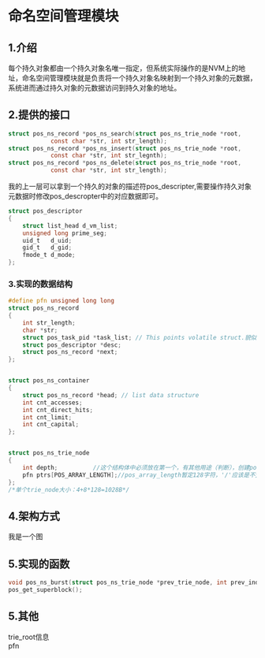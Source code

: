 # 命名空间管理模块
## 1.介绍  
每个持久对象都由一个持久对象名唯一指定，但系统实际操作的是NVM上的地址，命名空间管理模块就是负责将一个持久对象名映射到一个持久对象的元数据，系统进而通过持久对象的元数据访问到持久对象的地址。  
## 2.提供的接口
```C
struct pos_ns_record *pos_ns_search(struct pos_ns_trie_node *root, 
			const char *str, int str_length);
struct pos_ns_record *pos_ns_insert(struct pos_ns_trie_node *root,
			const char *str, int str_legnth);
struct pos_ns_record *pos_ns_delete(struct pos_ns_trie_node *root,
			const char *str, int str_length);
```
我的上一层可以拿到一个持久的对象的描述符pos_descripter,需要操作持久对象元数据时修改pos_descropter中的对应数据即可。

```c
struct pos_descriptor
{
	struct list_head d_vm_list;
	unsigned long prime_seg;
	uid_t	d_uid;
	gid_t	d_gid;
	fmode_t d_mode;
};
```
### 3.实现的数据结构
```c
#define pfn unsigned long long 
struct pos_ns_record
{
	int str_length;
	char *str;
	struct pos_task_pid *task_list;	// This points volatile struct.貌似这个可以不用
	struct pos_descriptor *desc;
	struct pos_ns_record *next;
};


struct pos_ns_container
{
	struct pos_ns_record *head;	// list data structure
	int cnt_accesses;
	int cnt_direct_hits;
	int cnt_limit;
	int cnt_capital;
};


struct pos_ns_trie_node
{
	int depth;			//这个结构体中必须放在第一个，有其他用途（判断），创建po时检查长度是否超过128 
	pfn ptrs[POS_ARRAY_LENGTH];//pos_array_length暂定128字符，'/'应该是不支持的,预想不用改变其他字符在数组中的位置，若有需要可以直接在'/'字符位置作其他用途，创建po时检查是否含有'/'
};
/*单个trie_node大小：4+8*128=1028B*/
```
## 4.架构方式
我是一个图
## 5.实现的函数
```C
void pos_ns_burst(struct pos_ns_trie_node *prev_trie_node, int prev_index);
pos_get_superblock();
```
## 5.其他
trie_root信息  
pfn  

